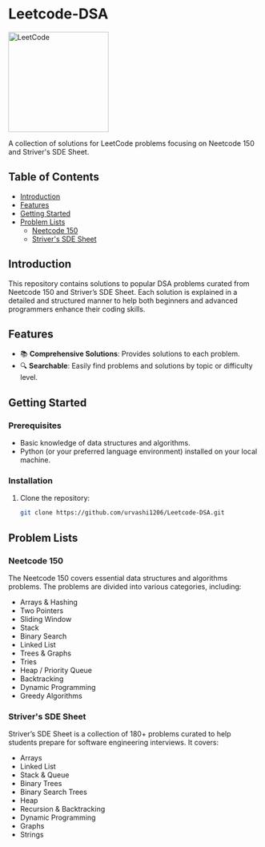 
# Leetcode-DSA

<img src="https://upload.wikimedia.org/wikipedia/commons/1/19/LeetCode_logo_black.png" alt="LeetCode" width="200"/>

A collection of solutions for LeetCode problems focusing on Neetcode 150 and Striver's SDE Sheet.

## Table of Contents

- [Introduction](#introduction)
- [Features](#features)
- [Getting Started](#getting-started)
- [Problem Lists](#problem-lists)
  - [Neetcode 150](#neetcode-150)
  - [Striver's SDE Sheet](#strivers-sde-sheet)


## Introduction

This repository contains solutions to popular DSA problems curated from Neetcode 150 and Striver’s SDE Sheet. Each solution is explained in a detailed and structured manner to help both beginners and advanced programmers enhance their coding skills.

## Features

- 📚 **Comprehensive Solutions**: Provides solutions to each problem.
- 🔍 **Searchable**: Easily find problems and solutions by topic or difficulty level.

## Getting Started

### Prerequisites

- Basic knowledge of data structures and algorithms.
- Python (or your preferred language environment) installed on your local machine.

### Installation

1. Clone the repository:

   ```bash
   git clone https://github.com/urvashi1206/Leetcode-DSA.git

## Problem Lists

### Neetcode 150

The Neetcode 150 covers essential data structures and algorithms problems. The problems are divided into various categories, including:

- Arrays & Hashing
- Two Pointers
- Sliding Window
- Stack
- Binary Search
- Linked List
- Trees & Graphs
- Tries
- Heap / Priority Queue
- Backtracking
- Dynamic Programming
- Greedy Algorithms

### Striver's SDE Sheet

Striver’s SDE Sheet is a collection of 180+ problems curated to help students prepare for software engineering interviews. It covers:

- Arrays
- Linked List
- Stack & Queue
- Binary Trees
- Binary Search Trees
- Heap
- Recursion & Backtracking
- Dynamic Programming
- Graphs
- Strings
